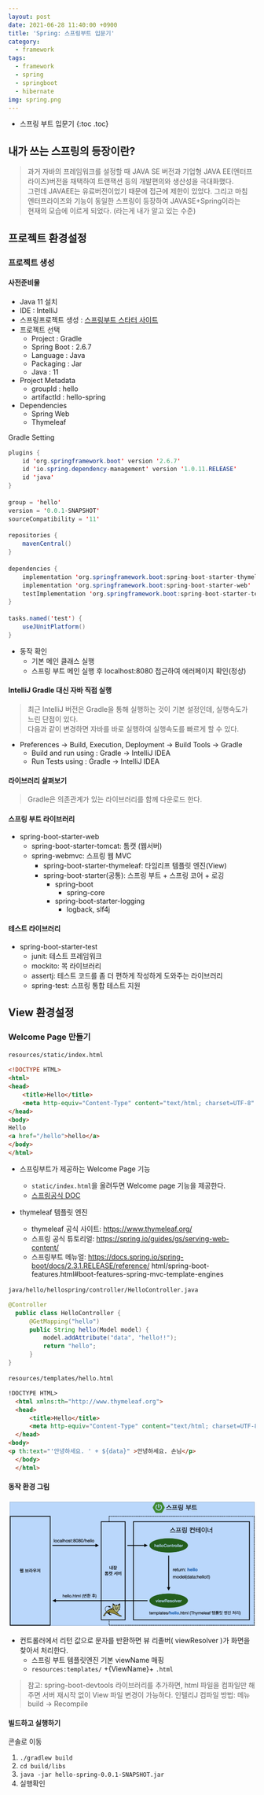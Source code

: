 ```yaml
---
layout: post
date: 2021-06-28 11:40:00 +0900
title: 'Spring: 스프링부트 입문기'
category:
  - framework
tags:
  - framework
  - spring
  - springboot
  - hibernate
img: spring.png
---
```


- 스프링 부트 입문기
{:toc .toc}

## 내가 쓰는 스프링의 등장이란?
> 과거 자바의 프레임워크를 설정할 때 JAVA SE 버전과 기업형 JAVA EE(엔터프라이즈)버전을 채택하여 트랜잭션 등의 개발편의와 생산성을 극대화했다.   
> 그런데 JAVAEE는 유료버전이었기 때문에 접근에 제한이 있었다. 그리고 마침 엔터프라이즈와 기능이 동일한 스프링이 등장하여 JAVASE+Spring이라는  
> 현재의 모습에 이르게 되었다. (라는게 내가 알고 있는 수준)

## 프로젝트 환경설정

### 프로젝트 생성
#### 사전준비물
- Java 11 설치
- IDE : IntelliJ
- 스프링프로젝트 생성 : [스프링부트 스타터 사이트](https://start.spring.io)
- 프로젝트 선택
  - Project : Gradle
  - Spring Boot : 2.6.7
  - Language : Java
  - Packaging : Jar
  - Java : 11
- Project Metadata
  - groupId : hello
  - artifactId : hello-spring
- Dependencies
  - Spring Web
  - Thymeleaf

Gradle Setting
```java
plugins {
	id 'org.springframework.boot' version '2.6.7'
	id 'io.spring.dependency-management' version '1.0.11.RELEASE'
	id 'java'
}

group = 'hello'
version = '0.0.1-SNAPSHOT'
sourceCompatibility = '11'

repositories {
	mavenCentral()
}

dependencies {
	implementation 'org.springframework.boot:spring-boot-starter-thymeleaf'
	implementation 'org.springframework.boot:spring-boot-starter-web'
	testImplementation 'org.springframework.boot:spring-boot-starter-test'
}

tasks.named('test') {
	useJUnitPlatform()
}

```

- 동작 확인
    - 기본 메인 클래스 실행
    - 스프링 부트 메인 실행 후 localhost:8080 접근하여 에러페이지 확인(정상)

#### IntelliJ Gradle 대신 자바 직접 실행
> 최근 IntelliJ 버전은 Gradle을 통해 실행하는 것이 기본 설정인데, 실행속도가 느린 단점이 있다.  
> 다음과 같이 변경하면 자바를 바로 실행하여 실행속도를 빠르게 할 수 있다.

- Preferences -> Build, Execution, Deployment -> Build Tools -> Gradle
    - Build and run using : Gradle -> IntelliJ IDEA
    - Run Tests using : Gradle -> IntelliJ IDEA

#### 라이브러리 살펴보기
> Gradle은 의존관계가 있는 라이브러리를 함께 다운로드 한다.

#### 스프링 부트 라이브러리
- spring-boot-starter-web 
  - spring-boot-starter-tomcat: 톰캣 (웹서버) 
  - spring-webmvc: 스프링 웹 MVC
    - spring-boot-starter-thymeleaf: 타임리프 템플릿 엔진(View) 
    - spring-boot-starter(공통): 스프링 부트 + 스프링 코어 + 로깅
      - spring-boot 
        - spring-core
      - spring-boot-starter-logging 
        - logback, slf4j
#### 테스트 라이브러리
- spring-boot-starter-test
  - junit: 테스트 프레임워크
  - mockito: 목 라이브러리
  - assertj: 테스트 코드를 좀 더 편하게 작성하게 도와주는 라이브러리 
  - spring-test: 스프링 통합 테스트 지원

## View 환경설정
### Welcome Page 만들기
`resources/static/index.html`
```html
<!DOCTYPE HTML>
<html>
<head>
    <title>Hello</title>
    <meta http-equiv="Content-Type" content="text/html; charset=UTF-8" />
</head>
<body>
Hello
<a href="/hello">hello</a>
</body>
</html>
```
- 스프링부트가 제공하는 Welcome Page 기능
  - `static/index.html`을 올려두면 Welcome page 기능을 제공한다.
  - [스프링공식 DOC](https://docs.spring.io/spring-boot/docs/2.3.1.RELEASE/reference/html/spring-boot-features.html#boot-features-spring-mvc-welcome-page)

- thymeleaf 템플릿 엔진
  - thymeleaf 공식 사이트: https://www.thymeleaf.org/
  - 스프링 공식 튜토리얼: https://spring.io/guides/gs/serving-web-content/
  - 스프링부트 메뉴얼: https://docs.spring.io/spring-boot/docs/2.3.1.RELEASE/reference/ html/spring-boot-features.html#boot-features-spring-mvc-template-engines

`java/hello/hellospring/controller/HelloController.java`
```java
@Controller
  public class HelloController {
      @GetMapping("hello")
      public String hello(Model model) {
          model.addAttribute("data", "hello!!");
          return "hello";
      }
}
```

`resources/templates/hello.html`
```html
!DOCTYPE HTML>
  <html xmlns:th="http://www.thymeleaf.org">
  <head>
      <title>Hello</title>
      <meta http-equiv="Content-Type" content="text/html; charset=UTF-8" />
  </head>
<body>
<p th:text="'안녕하세요. ' + ${data}" >안녕하세요. 손님</p>
  </body>
  </html>
```

#### 동작 환경 그림
![](/images/spring/Spring-Controller-ViewResolver.png)

- 컨트롤러에서 리턴 값으로 문자를 반환하면 뷰 리졸버( viewResolver )가 화면을 찾아서 처리한다.  
  - 스프링 부트 템플릿엔진 기본 viewName 매핑
  - `resources:templates/` +{ViewName}+ `.html`

> 참고: spring-boot-devtools 라이브러리를 추가하면, html 파일을 컴파일만 해주면 서버 재시작 없이 View 파일 변경이 가능하다.
> 인텔리J 컴파일 방법: 메뉴 build -> Recompile

#### 빌드하고 실행하기 
콘솔로 이동
1. `./gradlew build`
2. `cd build/libs`
3. `java -jar hello-spring-0.0.1-SNAPSHOT.jar`
4. 실행확인